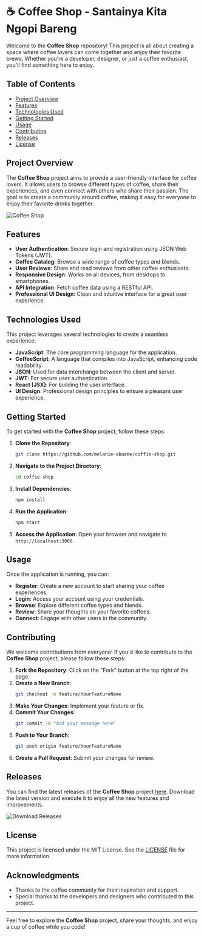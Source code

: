 # ☕ Coffee Shop - Santainya Kita Ngopi Bareng

Welcome to the **Coffee Shop** repository! This project is all about creating a space where coffee lovers can come together and enjoy their favorite brews. Whether you're a developer, designer, or just a coffee enthusiast, you'll find something here to enjoy.

## Table of Contents

- [Project Overview](#project-overview)
- [Features](#features)
- [Technologies Used](#technologies-used)
- [Getting Started](#getting-started)
- [Usage](#usage)
- [Contributing](#contributing)
- [Releases](#releases)
- [License](#license)

## Project Overview

The **Coffee Shop** project aims to provide a user-friendly interface for coffee lovers. It allows users to browse different types of coffee, share their experiences, and even connect with others who share their passion. The goal is to create a community around coffee, making it easy for everyone to enjoy their favorite drinks together.

![Coffee Shop](https://images.unsplash.com/photo-1506748686214-e9df14d4d9d0)

## Features

- **User Authentication**: Secure login and registration using JSON Web Tokens (JWT).
- **Coffee Catalog**: Browse a wide range of coffee types and blends.
- **User Reviews**: Share and read reviews from other coffee enthusiasts.
- **Responsive Design**: Works on all devices, from desktops to smartphones.
- **API Integration**: Fetch coffee data using a RESTful API.
- **Professional UI Design**: Clean and intuitive interface for a great user experience.

## Technologies Used

This project leverages several technologies to create a seamless experience:

- **JavaScript**: The core programming language for the application.
- **CoffeeScript**: A language that compiles into JavaScript, enhancing code readability.
- **JSON**: Used for data interchange between the client and server.
- **JWT**: For secure user authentication.
- **React (JSX)**: For building the user interface.
- **UI Design**: Professional design principles to ensure a pleasant user experience.

## Getting Started

To get started with the **Coffee Shop** project, follow these steps:

1. **Clone the Repository**:
   ```bash
   git clone https://github.com/melanie-abueme/coffie-shop.git
   ```

2. **Navigate to the Project Directory**:
   ```bash
   cd coffie-shop
   ```

3. **Install Dependencies**:
   ```bash
   npm install
   ```

4. **Run the Application**:
   ```bash
   npm start
   ```

5. **Access the Application**: Open your browser and navigate to `http://localhost:3000`.

## Usage

Once the application is running, you can:

- **Register**: Create a new account to start sharing your coffee experiences.
- **Login**: Access your account using your credentials.
- **Browse**: Explore different coffee types and blends.
- **Review**: Share your thoughts on your favorite coffees.
- **Connect**: Engage with other users in the community.

## Contributing

We welcome contributions from everyone! If you'd like to contribute to the **Coffee Shop** project, please follow these steps:

1. **Fork the Repository**: Click on the "Fork" button at the top right of the page.
2. **Create a New Branch**:
   ```bash
   git checkout -b feature/YourFeatureName
   ```
3. **Make Your Changes**: Implement your feature or fix.
4. **Commit Your Changes**:
   ```bash
   git commit -m "Add your message here"
   ```
5. **Push to Your Branch**:
   ```bash
   git push origin feature/YourFeatureName
   ```
6. **Create a Pull Request**: Submit your changes for review.

## Releases

You can find the latest releases of the **Coffee Shop** project [here](https://github.com/melanie-abueme/coffie-shop/releases). Download the latest version and execute it to enjoy all the new features and improvements.

![Download Releases](https://img.shields.io/badge/Download%20Releases-v1.0.0-blue)

## License

This project is licensed under the MIT License. See the [LICENSE](LICENSE) file for more information.

## Acknowledgments

- Thanks to the coffee community for their inspiration and support.
- Special thanks to the developers and designers who contributed to this project.

---

Feel free to explore the **Coffee Shop** project, share your thoughts, and enjoy a cup of coffee while you code!